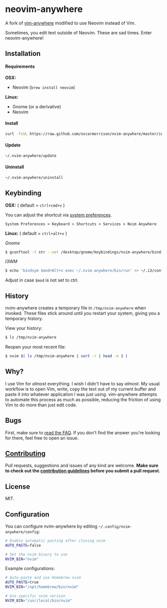 # neovim-anywhere

A fork of [vim-anywhere](https://github.com/cknadler/vim-anywhere) modified to use Neovim instead of Vim.

Sometimes, you edit text outside of Neovim. These are sad times. Enter neovim-anywhere!

## Installation

#### Requirements

**OSX:**
* Neovim (`brew install neovim`)

**Linux:**
* Gnome (or a derivative)
* Neovim

#### Install

```bash
curl -fsSL https://raw.github.com/oscarmorrison/nvim-anywhere/master/install | bash
```

#### Update

```bash
~/.nvim-anywhere/update
```

#### Uninstall

```bash
~/.nvim-anywhere/uninstall
```

## Keybinding

__OSX:__ ( default = `ctrl+cmd+v` )

You can adjust the shortcut via [system preferences](assets/shortcut.png).

```
System Preferences > Keyboard > Shortcuts > Services > Nvim Anywhere
```

__Linux:__ ( default = `ctrl+alt+v` )

*Gnome*
```bash
$ gconftool -t str --set /desktop/gnome/keybindings/nvim-anywhere/binding <custom binding>
```

*I3WM*

```bash
$ echo 'bindsym $mod+Alt+v exec ~/.nvim-anywhere/bin/run' >> ~/.i3/config # remember to reload your config after
```
Adjust in case `$mod` is not set to ctrl.

## History

nvim-anywhere creates a temporary file in `/tmp/nvim-anywhere` when invoked. These
files stick around until you restart your system, giving you a temporary
history.

View your history:

```bash
$ ls /tmp/nvim-anywhere
```

Reopen your most recent file:

```bash
$ nvim $( ls /tmp/nvim-anywhere | sort -r | head -n 1 )
```

## Why?

I use Vim for _almost_ everything. I wish I didn't have to say _almost_. My
usual workflow is to open Vim, write, copy the text out of my current buffer
and paste it into whatever application I was just using. vim-anywhere attempts
to automate this process as much as possible, reducing the friction of using
Vim to do more than just edit code.

## Bugs

First, make sure to [read the FAQ](FAQ.md). If you don't find the answer you're
looking for there, feel free to open an issue.

## [Contributing](CONTRIBUTING.md)

Pull requests, suggestions and issues of any kind are welcome. **Make sure
to check out the [contribution guidelines](CONTRIBUTING.md) before you submit a
pull request.**

## License

MIT.

## Configuration

You can configure nvim-anywhere by editing `~/.config/nvim-anywhere/config`:

```bash
# Enable automatic pasting after closing nvim
AUTO_PASTE=false

# Set the nvim binary to use
NVIM_BIN="nvim"
```

Example configurations:
```bash
# Auto-paste and use Homebrew nvim
AUTO_PASTE=true
NVIM_BIN="/opt/homebrew/bin/nvim"

# Use specific nvim version
NVIM_BIN="/usr/local/bin/nvim"
```
